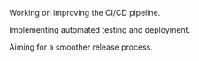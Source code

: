 Working on improving the CI/CD pipeline.

Implementing automated testing and deployment.

Aiming for a smoother release process.